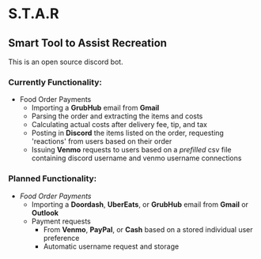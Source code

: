 # S.T.A.R
## Smart Tool to Assist Recreation

This is an open source discord bot.
### Currently Functionality:
- Food Order Payments
    - Importing a **GrubHub** email from **Gmail**
    - Parsing the order and extracting the items and costs
    - Calculating actual costs after delivery fee, tip, and tax
    - Posting in **Discord** the items listed on the order, requesting 'reactions' from users based on their order
    - Issuing **Venmo** requests to users based on a *prefilled* csv file containing discord username and venmo username connections

### Planned Functionality:
- *Food Order Payments*
    - Importing a **Doordash**, **UberEats**, or **GrubHub** email from **Gmail** or **Outlook**
    - Payment requests
        - From **Venmo**, **PayPal**, or **Cash** based on a stored individual user preference
        - Automatic username request and storage
